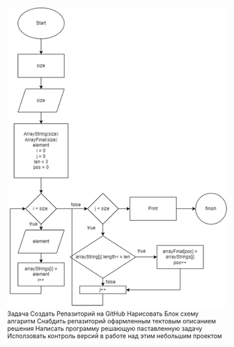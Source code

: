![hello](finish.png)
Задача 
Создать Репазиторий на GitHub
Нарисовать Блок схему алгаритм 
Снабдить репазиторий офармленным тектовым описанием решения
Написать программу решающую паставленную задачу 
Исползовать контроль версий в работе над этим небольшим проектом 
